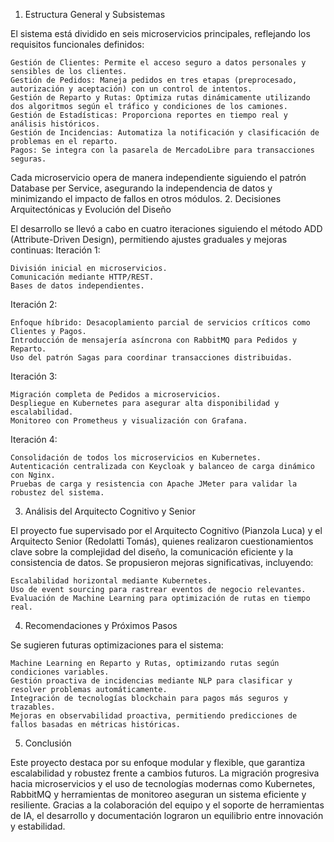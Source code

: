 1. Estructura General y Subsistemas

El sistema está dividido en seis microservicios principales, reflejando los requisitos funcionales definidos:

    Gestión de Clientes: Permite el acceso seguro a datos personales y sensibles de los clientes.
    Gestión de Pedidos: Maneja pedidos en tres etapas (preprocesado, autorización y aceptación) con un control de intentos.
    Gestión de Reparto y Rutas: Optimiza rutas dinámicamente utilizando dos algoritmos según el tráfico y condiciones de los camiones.
    Gestión de Estadísticas: Proporciona reportes en tiempo real y análisis históricos.
    Gestión de Incidencias: Automatiza la notificación y clasificación de problemas en el reparto.
    Pagos: Se integra con la pasarela de MercadoLibre para transacciones seguras.

Cada microservicio opera de manera independiente siguiendo el patrón Database per Service, asegurando la independencia de datos y minimizando el impacto de fallos en otros módulos.
2. Decisiones Arquitectónicas y Evolución del Diseño

El desarrollo se llevó a cabo en cuatro iteraciones siguiendo el método ADD (Attribute-Driven Design), permitiendo ajustes graduales y mejoras continuas:
Iteración 1:

    División inicial en microservicios.
    Comunicación mediante HTTP/REST.
    Bases de datos independientes.

Iteración 2:

    Enfoque híbrido: Desacoplamiento parcial de servicios críticos como Clientes y Pagos.
    Introducción de mensajería asíncrona con RabbitMQ para Pedidos y Reparto.
    Uso del patrón Sagas para coordinar transacciones distribuidas.

Iteración 3:

    Migración completa de Pedidos a microservicios.
    Despliegue en Kubernetes para asegurar alta disponibilidad y escalabilidad.
    Monitoreo con Prometheus y visualización con Grafana.

Iteración 4:

    Consolidación de todos los microservicios en Kubernetes.
    Autenticación centralizada con Keycloak y balanceo de carga dinámico con Nginx.
    Pruebas de carga y resistencia con Apache JMeter para validar la robustez del sistema.

3. Análisis del Arquitecto Cognitivo y Senior

El proyecto fue supervisado por el Arquitecto Cognitivo (Pianzola Luca) y el Arquitecto Senior (Redolatti Tomás), quienes realizaron cuestionamientos clave sobre la complejidad del diseño, la comunicación eficiente y la consistencia de datos. Se propusieron mejoras significativas, incluyendo:

    Escalabilidad horizontal mediante Kubernetes.
    Uso de event sourcing para rastrear eventos de negocio relevantes.
    Evaluación de Machine Learning para optimización de rutas en tiempo real.

4. Recomendaciones y Próximos Pasos

Se sugieren futuras optimizaciones para el sistema:

    Machine Learning en Reparto y Rutas, optimizando rutas según condiciones variables.
    Gestión proactiva de incidencias mediante NLP para clasificar y resolver problemas automáticamente.
    Integración de tecnologías blockchain para pagos más seguros y trazables.
    Mejoras en observabilidad proactiva, permitiendo predicciones de fallos basadas en métricas históricas.

5. Conclusión

Este proyecto destaca por su enfoque modular y flexible, que garantiza escalabilidad y robustez frente a cambios futuros. La migración progresiva hacia microservicios y el uso de tecnologías modernas como Kubernetes, RabbitMQ y herramientas de monitoreo aseguran un sistema eficiente y resiliente. Gracias a la colaboración del equipo y el soporte de herramientas de IA, el desarrollo y documentación lograron un equilibrio entre innovación y estabilidad.